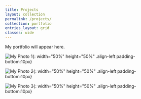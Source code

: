```yaml
---
title: Projects
layout: collection
permalink: /projects/
collection: portfolio
entries_layout: grid
classes: wide
---
```


My portfolio will appear here.  
  
![My Photo 1](/assets/images/DSCF6661.JPG){: width="50%" height="50%" .align-left padding-bottom:10px}  
  
![My Photo 2](/assets/images/DSCF6669.JPG){: width="50%" height="50%" .align-left padding-bottom:10px}  
  
![My Photo 3](/assets/images/DSCF7177.JPG){: width="50%" height="50%" .align-left padding-bottom:10px}  
